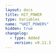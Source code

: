 ```yaml
---
layout: docs
title: HIT_POWER
type: Variables
name: "%HIT_POWER%"
hidden: true
changelog:
  - type: Added
    version: v0.11.3
---
```

